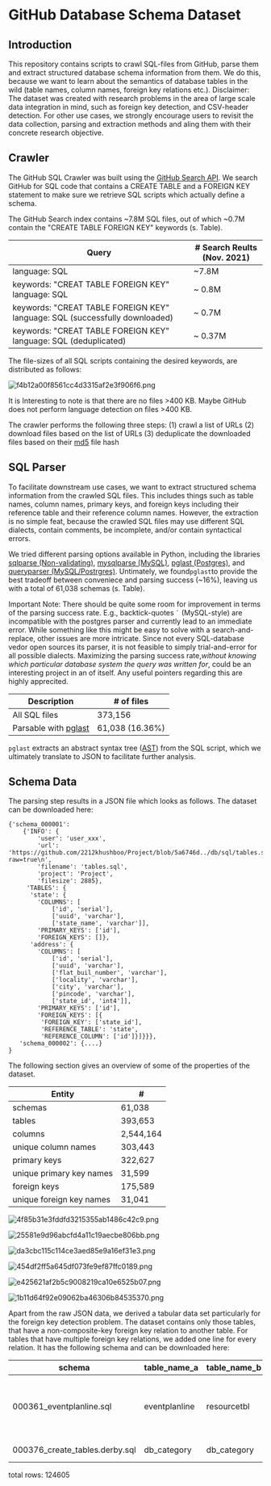 # GitHub Database Schema Dataset

## Introduction
This repository contains scripts to crawl SQL-files from GitHub, parse them and extract structured database schema information from them. We do this, because we want to learn about the semantics of database tables in the wild (table names, column names, foreign key relations etc.). 
Disclaimer: The dataset was created with research problems in the area of large scale data integration in mind, such as foreign key detection, and CSV-header detection. For other use cases, we strongly encourage users to revisit the data collection, parsing and extraction methods and aling them with their concrete research objective.

## Crawler
The GitHub SQL Crawler was built using the [GitHub Search API](https://docs.github.com/en/rest/reference/search). We search GitHub for SQL code that contains a CREATE TABLE and a FOREIGN KEY statement to make sure we retrieve SQL scripts which actually define a schema.

The GitHub Search index contains ~7.8M SQL files, out of which ~0.7M contain the "CREATE TABLE FOREIGN KEY" keywords (s. Table).

| Query  | # Search Reults (Nov. 2021)  |
|-------|------------|
| language: SQL  | ~7.8M  |
| keywords: "CREAT TABLE FOREIGN KEY" language: SQL  | ~ 0.8M  |
| keywords: "CREAT TABLE FOREIGN KEY" language: SQL (successfully downloaded) | ~ 0.7M  |
| keywords: "CREAT TABLE FOREIGN KEY" language: SQL (deduplicated)  | ~ 0.37M |

The file-sizes of all SQL scripts containing the desired keywords, are distributed as follows: 

![f4b12a00f8561cc4d3315af2e3f906f6.png](imgs/f4b12a00f8561cc4d3315af2e3f906f6.png)

It is Interesting to note is that there are no files >400 KB. Maybe GitHub does not perform language detection on files >400 KB.

The crawler performs the following three steps: 
(1) crawl a list of URLs 
(2) download files based on the list of URLs 
(3) deduplicate the downloaded files based on their [md5](https://docs.python.org/3/library/hashlib.html) file hash 

## SQL Parser
To facilitate downstream use cases, we want to extract structured schema information from the crawled SQL files. This includes things such as table names, column names, primary keys, and foreign keys including their reference table and their reference column names. However, the extraction is no simple feat, because the crawled SQL files may use different SQL dialects, contain comments, be incomplete, and/or contain syntactical errors. 

We tried different parsing options available in Python, including the libraries [sqlparse (Non-validating)](https://github.com/andialbrecht/sqlparse), [mysqlparse (MySQL)](https://github.com/seporaitis/mysqlparse), [pglast (Postgres)](https://github.com/lelit/pglast), and [queryparser (MySQL/Postrgres)](https://github.com/aipescience/queryparser). Untimately, we found`pglast`to provide the best tradeoff between conveniece and parsing success (~16%), leaving us with a total of 61,038 schemas (s. Table).

Important Note: There should be quite some room for improvement in terms of the parsing success rate. E.g., backtick-quotes `` ` `` (MySQL-style) are incompatible with the postgres parser and currently lead to an immediate error. While something like this might be easy to solve with a search-and-replace, other issues are more intricate. Since not every SQL-database vedor open sources its parser, it is not feasible to simply trial-and-error for all possible dialects. Maximizing the parsing success rate,_without knowing which particular database system the query was written for_, could be an interesting project in an of itself. Any useful pointers regarding this are highly apprecited.

| Description | # of files |
|-------|------------|
| All SQL files  | 373,156  |
| Parsable with [pglast](https://pypi.org/project/pglast/)  | 61,038 (16.36%)  |

`pglast` extracts an abstract syntax tree ([AST](https://pglast.readthedocs.io/en/v3/ast.html)) from the SQL script, which we ultimately translate to JSON to facilitate further analysis.

## Schema Data
The parsing step results in a JSON file which looks as follows. The dataset can be downloaded here:

```
{'schema_000001':
	{'INFO': {
		'user': 'user_xxx',
		'url': 'https://github.com/2212khushboo/Project/blob/5a6746d../db/sql/tables.sql?raw=true\n',
		'filename': 'tables.sql',
		'project': 'Project',
		'filesize': 2885},
	 'TABLES': {
	  'state': {
		'COLUMNS': [
			['id', 'serial'],
			['uuid', 'varchar'],
			['state_name', 'varchar']],
	    'PRIMARY_KEYS': ['id'],
	    'FOREIGN_KEYS': []},
	  'address': {
		'COLUMNS': [
			['id', 'serial'],
			['uuid', 'varchar'],
			['flat_buil_number', 'varchar'],
			['locality', 'varchar'],
			['city', 'varchar'],
			['pincode', 'varchar'],
			['state_id', 'int4']],
	    'PRIMARY_KEYS': ['id'],
	    'FOREIGN_KEYS': [{
		 'FOREIGN_KEY': ['state_id'],
		 'REFERENCE_TABLE': 'state',
		 'REFERENCE_COLUMN': ['id']}]}}},
   'schema_000002': {....}
}
```


The following section gives an overview of some of the properties of the dataset. 

| Entity | # |
|-------|------------|
| schemas | 61,038 |
| tables | 393,653 |
| columns| 2,544,164 |
| unique column names | 303,443 |
| primary keys | 322,627 |
| unique primary key names | 31,599 |
| foreign keys | 175,589 |
| unique foreign key names | 31,041 |

![4f85b31e3fddfd3215355ab1486c42c9.png](imgs/4f85b31e3fddfd3215355ab1486c42c9.png)

![25581e9d96abcfd4a11c19aecbe806bb.png](imgs/25581e9d96abcfd4a11c19aecbe806bb.png)

![da3cbc115c114ce3aed85e9a16ef31e3.png](imgs/da3cbc115c114ce3aed85e9a16ef31e3.png)




![454df2ff5a645df073fe9ef87ffc0189.png](imgs/454df2ff5a645df073fe9ef87ffc0189.png)

![e425621af2b5c9008219ca10e6525b07.png](imgs/e425621af2b5c9008219ca10e6525b07.png)

![1b11d64f92e09062ba46306b84535370.png](imgs/1b11d64f92e09062ba46306b84535370.png)

Apart from the raw JSON data, we derived a tabular data set particularly for the foreign key detection problem. The dataset contains only those tables, that have a non-composite-key foreign key relation to another table. For tables that have multiple foreign key relations, we added one line for every relation.  It has the following schema and can be downloaded here:

|schema|table_name_a|table_name_b|columns_a|columns_b|primary_keys_a|primary_keys_b|key_a|key_b|
|-------|------------|----|------|------|-------|--------|------|------|
|000361_eventplanline.sql|eventplanline|resourcetbl|planno, lineno, locno, resno, timestart, time...||id|id|resno|resno|
|000376_create_tables.derby.sql|db_category|db_category|id, name, parent_id|id, name, parent_id|id|id|parent_id|id|

total rows: 124605
